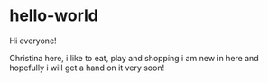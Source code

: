 # hello-world
Hi everyone!

Christina here, i like to eat, play and shopping
i am new in here and hopefully i will get a hand on it very soon!
